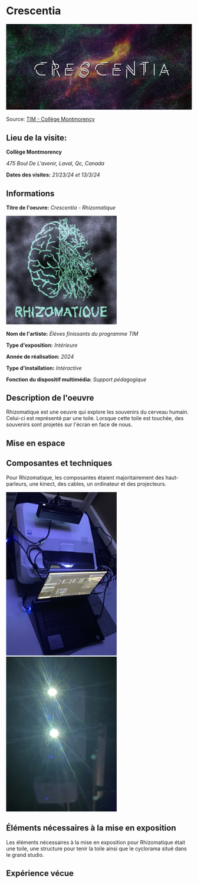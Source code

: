 # Crescentia

<img src="medias/crescentia.PNG" style="width:600px;">

Source: [TIM - Collège Montmorency](https://tim-montmorency.com/2024/)

## Lieu de la visite:  
**Collège Montmorency**

*475 Boul De L'avenir, Laval, Qc, Canada*

**Dates des visites:** *21/23/24 et 13/3/24*

## Informations

**Titre de l'oeuvre:** *Crescentia - Rhizomatique*

<img src="medias/rhizomatique.png" style="width:300px;">

**Nom de l'artiste:** *Élèves finissants du programme TIM*

**Type d'exposition:** *Intérieure*

**Année de réalisation:** *2024*

**Type d'installation:** *Intéractive*

**Fonction du dispositif multimédia:** *Support pédagogique*

## Description de l'oeuvre
Rhizomatique est une oeuvre qui explore les souvenirs du cerveau humain. Celui-ci est représenté par une toile. Lorsque cette toile est touchée, des souvenirs sont projetés sur l'écran en face de nous.

## Mise en espace


## Composantes et techniques
Pour Rhizomatique, les composantes étaient majoritairement des haut-parleurs, une kinect, des cables, un ordinateur et des projecteurs.

<img src="medias/rhizomatique2_composants.png" style="width:300px;">
<img src="medias/rhizomatique2_composants_projecteurs.png" style="width:300px;">

## Éléments nécessaires à la mise en exposition
Les éléments nécessaires à la mise en exposition pour Rhizomatique était une toile, une structure pour tenir la toile ainsi que le cyclorama situé dans le grand studio.

## Expérience vécue
